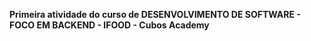 **Primeira atividade do curso de DESENVOLVIMENTO DE SOFTWARE - FOCO EM BACKEND - IFOOD - Cubos Academy**
